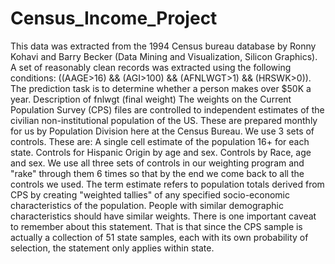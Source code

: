 # Census_Income_Project
This data was extracted from the 1994 Census bureau database by Ronny Kohavi and Barry Becker (Data Mining and Visualization, Silicon Graphics). A set of reasonably clean records was extracted using the following conditions: ((AAGE>16) &amp;&amp; (AGI>100) &amp;&amp; (AFNLWGT>1) &amp;&amp; (HRSWK>0)). The prediction task is to determine whether a person makes over $50K a year.  Description of fnlwgt (final weight) The weights on the Current Population Survey (CPS) files are controlled to independent estimates of the civilian non-institutional population of the US. These are prepared monthly for us by Population Division here at the Census Bureau. We use 3 sets of controls. These are:  A single cell estimate of the population 16+ for each state.  Controls for Hispanic Origin by age and sex.  Controls by Race, age and sex.  We use all three sets of controls in our weighting program and "rake" through them 6 times so that by the end we come back to all the controls we used. The term estimate refers to population totals derived from CPS by creating "weighted tallies" of any specified socio-economic characteristics of the population. People with similar demographic characteristics should have similar weights. There is one important caveat to remember about this statement. That is that since the CPS sample is actually a collection of 51 state samples, each with its own probability of selection, the statement only applies within state.
